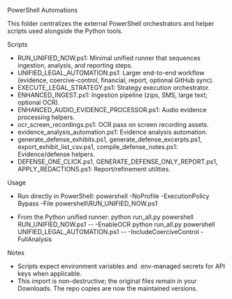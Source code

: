 PowerShell Automations

This folder centralizes the external PowerShell orchestrators and helper scripts used alongside the Python tools.

Scripts
- RUN_UNIFIED_NOW.ps1: Minimal unified runner that sequences ingestion, analysis, and reporting steps.
- UNIFIED_LEGAL_AUTOMATION.ps1: Larger end-to-end workflow (evidence, coercive-control, financial, report, optional GitHub sync).
- EXECUTE_LEGAL_STRATEGY.ps1: Strategy execution orchestrator.
- ENHANCED_INGEST.ps1: Ingestion pipeline (zips, SMS, large text; optional OCR).
- ENHANCED_AUDIO_EVIDENCE_PROCESSOR.ps1: Audio evidence processing helpers.
- ocr_screen_recordings.ps1: OCR pass on screen recording assets.
- evidence_analysis_automation.ps1: Evidence analysis automation.
- generate_defense_exhibits.ps1, generate_defense_excerpts.ps1, export_exhibit_list_csv.ps1, compile_defense_notes.ps1: Evidence/defense helpers.
- DEFENSE_ONE_CLICK.ps1, GENERATE_DEFENSE_ONLY_REPORT.ps1, APPLY_REDACTIONS.ps1: Report/refinement utilities.

Usage
- Run directly in PowerShell:
  powershell -NoProfile -ExecutionPolicy Bypass -File powershell\RUN_UNIFIED_NOW.ps1

- From the Python unified runner:
  python run_all.py powershell RUN_UNIFIED_NOW.ps1 -- -EnableOCR
  python run_all.py powershell UNIFIED_LEGAL_AUTOMATION.ps1 -- -IncludeCoerciveControl -FullAnalysis

Notes
- Scripts expect environment variables and .env-managed secrets for API keys when applicable.
- This import is non-destructive; the original files remain in your Downloads. The repo copies are now the maintained versions.

